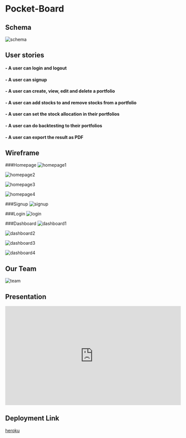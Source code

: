 # Pocket-Board

## Schema
![schema](db/schema.png)

## User stories

#### - A user can login and logout
#### - A user can signup
#### - A user can create, view, edit and delete a portfolio
#### - A user can add stocks to and remove stocks from a portfolio
#### - A user can set the stock allocation in their portfolios
#### - A user can do backtesting to their portfolios
#### - A user can export the result as PDF


## Wireframe

###Homepage
![homepage1](app/assets/images/Wireframes/Homepage1.png)

![homepage2](app/assets/images/Wireframes/Homepage2.png)

![homepage3](app/assets/images/Wireframes/Homepage3.png)

![homepage4](app/assets/images/Wireframes/Homepage4.png)

###Signup
![signup](app/assets/images/Wireframes/Signup.png)

###Login
![login](app/assets/images/Wireframes/Login.png)


###Dashboard
![dashboard1](app/assets/images/Wireframes/Dashboard.png)

![dashboard2](app/assets/images/Wireframes/Dashboard2.png)

![dashboard3](app/assets/images/Wireframes/Dashboard3.png)

![dashboard4](app/assets/images/Wireframes/Dashboard4.png)


## Our Team
![team](app/assets/images/team/team.png)

## Presentation
<iframe width="560" height="315" src="https://www.youtube.com/embed/8QUZFZloCFM" frameborder="0" allowfullscreen></iframe>

## Deployment Link
[heroku](http://pocketboard.herokuapp.com/)
